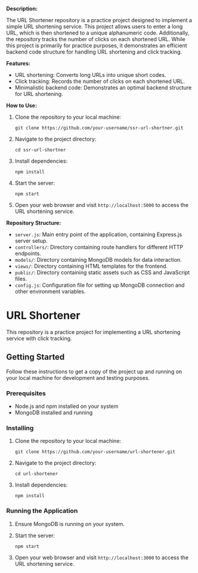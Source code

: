 **Description:**

The URL Shortener repository is a practice project designed to implement a simple URL shortening service. This project allows users to enter a long URL, which is then shortened to a unique alphanumeric code. Additionally, the repository tracks the number of clicks on each shortened URL. While this project is primarily for practice purposes, it demonstrates an efficient backend code structure for handling URL shortening and click tracking.

**Features:**
- URL shortening: Converts long URLs into unique short codes.
- Click tracking: Records the number of clicks on each shortened URL.
- Minimalistic backend code: Demonstrates an optimal backend structure for URL shortening.

**How to Use:**

1. Clone the repository to your local machine:
   ```
   git clone https://github.com/your-username/ssr-url-shortner.git
   ```

2. Navigate to the project directory:
   ```
   cd ssr-url-shortner
   ```

3. Install dependencies:
   ```
   npm install
   ```

4. Start the server:
   ```
   npm start
   ```

5. Open your web browser and visit `http://localhost:5000` to access the URL shortening service.

**Repository Structure:**

- `server.js`: Main entry point of the application, containing Express.js server setup.
- `controllers/`: Directory containing route handlers for different HTTP endpoints.
- `models/`: Directory containing MongoDB models for data interaction.
- `views/`: Directory containing HTML templates for the frontend.
- `public/`: Directory containing static assets such as CSS and JavaScript files.
- `config.js`: Configuration file for setting up MongoDB connection and other environment variables.

# URL Shortener

This repository is a practice project for implementing a URL shortening service with click tracking.

## Getting Started

Follow these instructions to get a copy of the project up and running on your local machine for development and testing purposes.

### Prerequisites

- Node.js and npm installed on your system
- MongoDB installed and running

### Installing

1. Clone the repository to your local machine:

   ```
   git clone https://github.com/your-username/url-shortener.git
   ```

2. Navigate to the project directory:

   ```
   cd url-shortener
   ```

3. Install dependencies:

   ```
   npm install
   ```

### Running the Application

1. Ensure MongoDB is running on your system.

2. Start the server:

   ```
   npm start
   ```

3. Open your web browser and visit `http://localhost:3000` to access the URL shortening service.
